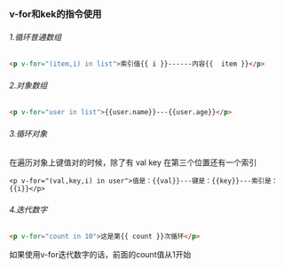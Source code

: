 ###  v-for和kek的指令使用

###### 1.循环普通数组

```html
<p v-for="(item,i) in list">索引值{{ i }}------内容{{  item }}</p>
```

###### 2.对象数组

```html
<p v-for="user in list">{{user.name}}---{{user.age}}</p>
```

###### 3.循环对象

在遍历对象上键值对的时候，除了有 val  key 在第三个位置还有一个索引

```
<p v-for="(val,key,i) in user">值是：{{val}}---键是：{{key}}---索引是：{{i}}</p> 
```



###### 4.迭代数字

```html
<p v-for="count in 10">这是第{{ count }}次循环</p>
```

如果使用v-for迭代数字的话，前面的count值从1开始











